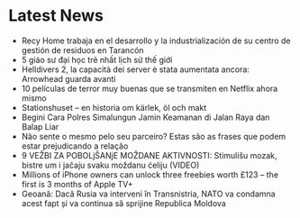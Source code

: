 # Latest News
-  Recy Home trabaja en el desarrollo y la industrialización de su centro de gestión de residuos en Tarancón
-  5 giáo sư đại học trẻ nhất lịch sử thế giới
-  Helldivers 2, la capacità dei server è stata aumentata ancora: Arrowhead guarda avanti
-  10 películas de terror muy buenas que se transmiten en Netflix ahora mismo
-  Stationshuset – en historia om kärlek, öl och makt
-  Begini Cara Polres Simalungun Jamin Keamanan di Jalan Raya dan Balap Liar
-  Não sente o mesmo pelo seu parceiro? Estas são as frases que podem estar prejudicando a relação
-  9 VEŽBI ZA POBOLjŠANjE MOŽDANE AKTIVNOSTI: Stimulišu mozak, bistre um i jačaju svaku moždanu ćeliju (VIDEO)
-  Millions of iPhone owners can unlock three freebies worth £123 – the first is 3 months of Apple TV+
-  Geoană: Dacă Rusia va interveni în Transnistria, NATO va condamna acest fapt și va continua să sprijine Republica Moldova
